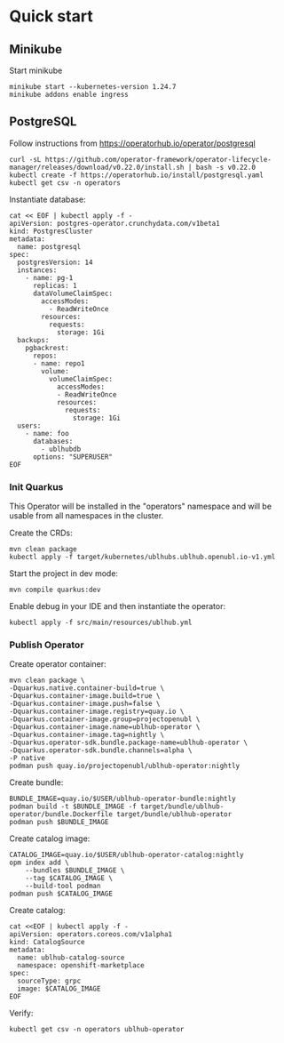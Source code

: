 # Quick start

## Minikube

Start minikube

```shell
minikube start --kubernetes-version 1.24.7
minikube addons enable ingress
```

## PostgreSQL

Follow instructions from https://operatorhub.io/operator/postgresql

```shell
curl -sL https://github.com/operator-framework/operator-lifecycle-manager/releases/download/v0.22.0/install.sh | bash -s v0.22.0
kubectl create -f https://operatorhub.io/install/postgresql.yaml
kubectl get csv -n operators
```

Instantiate database:

```shell
cat << EOF | kubectl apply -f -
apiVersion: postgres-operator.crunchydata.com/v1beta1
kind: PostgresCluster
metadata:
  name: postgresql
spec:
  postgresVersion: 14
  instances:
    - name: pg-1
      replicas: 1
      dataVolumeClaimSpec:
        accessModes:
          - ReadWriteOnce
        resources:
          requests:
            storage: 1Gi
  backups:
    pgbackrest:
      repos:
      - name: repo1
        volume:
          volumeClaimSpec:
            accessModes:
            - ReadWriteOnce
            resources:
              requests:
                storage: 1Gi
  users:
    - name: foo
      databases:
        - ublhubdb
      options: "SUPERUSER"
EOF
```

### Init Quarkus

This Operator will be installed in the "operators" namespace and will be usable from all namespaces in the cluster.

Create the CRDs:

```shell
mvn clean package
kubectl apply -f target/kubernetes/ublhubs.ublhub.openubl.io-v1.yml
```

Start the project in dev mode:

```shell
mvn compile quarkus:dev
```

Enable debug in your IDE and then instantiate the operator:

```shell
kubectl apply -f src/main/resources/ublhub.yml
```

### Publish Operator

Create operator container:

```shell
mvn clean package \
-Dquarkus.native.container-build=true \
-Dquarkus.container-image.build=true \
-Dquarkus.container-image.push=false \
-Dquarkus.container-image.registry=quay.io \
-Dquarkus.container-image.group=projectopenubl \
-Dquarkus.container-image.name=ublhub-operator \
-Dquarkus.container-image.tag=nightly \
-Dquarkus.operator-sdk.bundle.package-name=ublhub-operator \
-Dquarkus.operator-sdk.bundle.channels=alpha \
-P native
podman push quay.io/projectopenubl/ublhub-operator:nightly
```

Create bundle:

```shell
BUNDLE_IMAGE=quay.io/$USER/ublhub-operator-bundle:nightly
podman build -t $BUNDLE_IMAGE -f target/bundle/ublhub-operator/bundle.Dockerfile target/bundle/ublhub-operator
podman push $BUNDLE_IMAGE
```

Create catalog image:

```shell
CATALOG_IMAGE=quay.io/$USER/ublhub-operator-catalog:nightly
opm index add \
    --bundles $BUNDLE_IMAGE \
    --tag $CATALOG_IMAGE \
    --build-tool podman
podman push $CATALOG_IMAGE
```

Create catalog:

```shell
cat <<EOF | kubectl apply -f -
apiVersion: operators.coreos.com/v1alpha1
kind: CatalogSource
metadata:
  name: ublhub-catalog-source
  namespace: openshift-marketplace
spec:
  sourceType: grpc
  image: $CATALOG_IMAGE
EOF
```

Verify:

```shell
kubectl get csv -n operators ublhub-operator
```